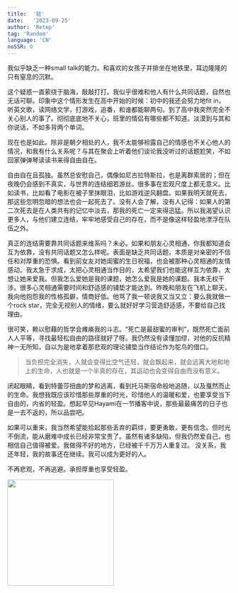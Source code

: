 ```yaml
---
title:  '轻'
date:   '2023-09-25'
author: 'Retep' 
tag: 'Random'
language: 'CN'
noSSR: 0
---
```


我似乎缺乏一种small talk的能力。和喜欢的女孩子并排坐在地铁里，耳边隆隆的只有窒息的沉默。

这个疑惑一直萦绕于脑海，敲敲打打。我似乎很难和他人有什么共同话题，自然也无话可聊。印象中这个情形发生在高中开始的时候：初中的我还会努力地fit in，听英文歌，读网络文学，打游戏，追番，和谁都能聊两句。到了高中我突然完全不关心别人的事了。彻彻底底地不关心，班里的情侣有哪些都不知道。淡漠到与其和你说话，不如多背两个单词。

现在也是如此。除非是朝夕相处的人，我不太能够袒露自己的情感也不关心他人的情况，和我有什么关系呢？与其在聚会上听着他们谈论我没听过的话题尬笑，不如回家弹弹琴读读书来得自由自在。

自由自在且孤独。虽然总安慰自己，偶像如尼古拉特斯拉，也是离群索居的；但在夜晚仍会感到不真实，与世界的连结细若游丝。很多事在宏观尺度上都无意义。比如读书，比如看了电影在被子里抹眼泪，比如游戏逆风翻盘。如果我明天就死去，那这些忽明忽暗的想法也会一起死去了。没有人会了解，没有人记得：如果人的第二次死去是在人类共有的记忆中淡去，那我的死亡一定来得迅猛。所以我渴望认识更多人，与他们建立连结，牢牢地感受自己的存在，而不是像这样轻盈地漂浮在队伍之外。

真正的连结需要靠共同话题来维系吗？未必。如果和朋友心灵相通，你我都知道会互为依靠，没有共同话题又怎么样呢。表面是缺乏共同话题，本质是对亲密的不信任和对厚重的恐惧。看到前女友对她闺蜜的生日祝福，也会被那种心灵相通的友情感动。我太急于求成，太把心灵相通当作目的，太希望我们也能这样互为依靠，太想让她来爱我。但我怎么爱她是我的课题，她怎么爱我是她的课题。我本无权干涉。很多心灵相通需要时间和舒适感的铺垫才能达到。昨晚和朋友在飞机上聊天，我向他抱怨我的性格孤僻，情商好低。他骂了我一顿说我又当又立：要么我就做一个rock star，完全无视别人的情绪，要么就好好学习营造舒适感，不要给自己找理由。

很可笑，赖以慰藉的哲学会瘫痪我的斗志。“死亡是最甜蜜的审判”，既然死亡面前人人平等，寻找最轻松自由的路径就好了呀。我仍然没有读懂加缪，对他的反抗精神一无所知，自以为是地拿着那悲观的理论铺垫当作结论作为鸵鸟的借口。

> 当负担完全消失，人就会变得比空气还轻，就会飘起来，就会远离大地和地上的生命，人也就是一个半真的存在，其运动也会变得自由而没有意义。

闭起眼睛，看到特蕾莎扭曲的梦和逃离，看到托马斯宿命般地追随，以及戛然而止的生命。我想我既应该珍惜那些厚重的时光，珍惜他人的温暖和爱，也要享受当下自由的，内省的轻盈。想起早见Hayami在一节播客中说，那些最最痛苦的日子也是一去不返的，所以品尝吧。

如果可以重来，我当然希望能拾起那些丢弃的羁绊，要更勇敢，更有信念。但时光不倒流，能从磨难中成长已经非常宝贵了。虽然有诸多缺陷，但我仍然爱自己，也相信自己值得被爱。我做得不好的地方，已经被千千万万人重复过。 没关系，我还年轻，我的故事还在继续。我可以成为更好的人。

不再悲观，不再逃避。承担厚重也享受轻盈。


<img src="/images/2023-09-25-light/dontbepathetic.jpeg" style="width:15rem; margin-left: auto;
    margin-right: auto; "></img>